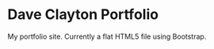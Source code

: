 Dave Clayton Portfolio
======================

My portfolio site. Currently a flat HTML5 file using Bootstrap.

